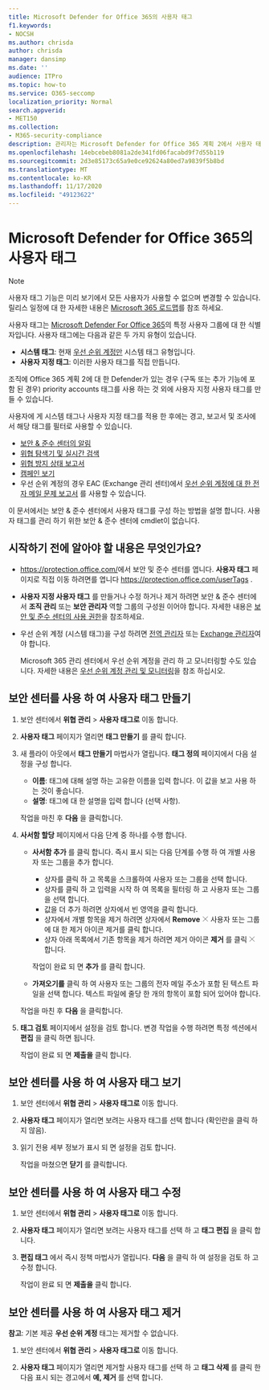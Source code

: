 ```yaml
---
title: Microsoft Defender for Office 365의 사용자 태그
f1.keywords:
- NOCSH
ms.author: chrisda
author: chrisda
manager: dansimp
ms.date: ''
audience: ITPro
ms.topic: how-to
ms.service: O365-seccomp
localization_priority: Normal
search.appverid:
- MET150
ms.collection:
- M365-security-compliance
description: 관리자는 Microsoft Defender for Office 365 계획 2에서 사용자 태그를 사용 하 여 특정 사용자 그룹을 식별 하는 방법을 확인할 수 있습니다. 태그 필터링은 태그가 지정 된 사용자를 빠르게 식별 하기 위해 Microsoft Defender for Office 365의 경고, 보고서 및 조사를 통해 제공 됩니다.
ms.openlocfilehash: 14ebcebeb8081a2de341fd06facabd9f7d55b119
ms.sourcegitcommit: 2d3e85173c65a9e0ce92624a80ed7a9839f5b8bd
ms.translationtype: MT
ms.contentlocale: ko-KR
ms.lasthandoff: 11/17/2020
ms.locfileid: "49123622"
---
```

# <a name="user-tags-in-microsoft-defender-for-office-365"></a>Microsoft Defender for Office 365의 사용자 태그

> [!NOTE]
> 사용자 태그 기능은 미리 보기에서 모든 사용자가 사용할 수 없으며 변경할 수 있습니다. 릴리스 일정에 대 한 자세한 내용은 [Microsoft 365 로드맵](https://www.microsoft.com/microsoft-365/roadmap)를 참조 하세요.

사용자 태그는 [Microsoft Defender For Office 365](office-365-atp.md)의 특정 사용자 그룹에 대 한 식별자입니다. 사용자 태그에는 다음과 같은 두 가지 유형이 있습니다.

- **시스템 태그**: 현재 [우선 순위 계정만](https://docs.microsoft.com/microsoft-365/admin/setup/priority-accounts) 시스템 태그 유형입니다.
- **사용자 지정 태그**: 이러한 사용자 태그를 직접 만듭니다.

조직에 Office 365 계획 2에 대 한 Defender가 있는 경우 (구독 또는 추가 기능에 포함 된 경우) priority accounts 태그를 사용 하는 것 외에 사용자 지정 사용자 태그를 만들 수 있습니다.

사용자에 게 시스템 태그나 사용자 지정 태그를 적용 한 후에는 경고, 보고서 및 조사에서 해당 태그를 필터로 사용할 수 있습니다.

- [보안 & 준수 센터의 알림](alerts.md)
- [위협 탐색기 및 실시간 검색](threat-explorer.md)
- [위협 방지 상태 보고서](view-email-security-reports.md#threat-protection-status-report)
- [캠페인 보기](campaigns.md)
- 우선 순위 계정의 경우 EAC (Exchange 관리 센터)에서 [우선 순위 계정에 대 한 전자 메일 문제 보고서](https://docs.microsoft.com/exchange/monitoring/mail-flow-reports/mfr-email-issues-for-priority-accounts-report) 를 사용할 수 있습니다.

이 문서에서는 보안 & 준수 센터에서 사용자 태그를 구성 하는 방법을 설명 합니다. 사용자 태그를 관리 하기 위한 보안 & 준수 센터에 cmdlet이 없습니다.

## <a name="what-do-you-need-to-know-before-you-begin"></a>시작하기 전에 알아야 할 내용은 무엇인가요?

- <https://protection.office.com/>에서 보안 및 준수 센터를 엽니다. **사용자 태그** 페이지로 직접 이동 하려면를 엽니다 <https://protection.office.com/userTags> .

- **사용자 지정 사용자 태그** 를 만들거나 수정 하거나 제거 하려면 보안 & 준수 센터에서 **조직 관리** 또는 **보안 관리자** 역할 그룹의 구성원 이어야 합니다. 자세한 내용은 [보안 및 준수 센터의 사용 권한](permissions-in-the-security-and-compliance-center.md)을 참조하세요.

- 우선 순위 계정 (시스템 태그)을 구성 하려면 [전역 관리자](https://docs.microsoft.com/azure/active-directory/users-groups-roles/directory-assign-admin-roles#global-administrator--company-administrator) 또는 [Exchange 관리자](https://docs.microsoft.com/azure/active-directory/users-groups-roles/directory-assign-admin-roles#exchange-administrator)여야 합니다.

  Microsoft 365 관리 센터에서 우선 순위 계정을 관리 하 고 모니터링할 수도 있습니다. 자세한 내용은 [우선 순위 계정 관리 및 모니터링](https://docs.microsoft.com/microsoft-365/admin/setup/priority-accounts)을 참조 하십시오.

## <a name="use-the-security-center-to-create-user-tags"></a>보안 센터를 사용 하 여 사용자 태그 만들기

1. 보안 센터에서 **위협 관리** \> **사용자 태그로** 이동 합니다.

2. **사용자 태그** 페이지가 열리면 **태그 만들기** 를 클릭 합니다.

3. 새 플라이 아웃에서 **태그 만들기** 마법사가 열립니다. **태그 정의** 페이지에서 다음 설정을 구성 합니다.
   - **이름**: 태그에 대해 설명 하는 고유한 이름을 입력 합니다. 이 값을 보고 사용 하는 것이 좋습니다.
   - **설명**: 태그에 대 한 설명을 입력 합니다 (선택 사항).

   작업을 마친 후 **다음** 을 클릭합니다.

4. **사서함 할당** 페이지에서 다음 단계 중 하나를 수행 합니다.

   - **사서함 추가** 를 클릭 합니다. 즉시 표시 되는 다음 단계를 수행 하 여 개별 사용자 또는 그룹을 추가 합니다.
     - 상자를 클릭 하 고 목록을 스크롤하여 사용자 또는 그룹을 선택 합니다.
     - 상자를 클릭 하 고 입력을 시작 하 여 목록을 필터링 하 고 사용자 또는 그룹을 선택 합니다.
     - 값을 더 추가 하려면 상자에서 빈 영역을 클릭 합니다.
     - 상자에서 개별 항목을 제거 하려면 상자에서 **Remove** ![ ](../../media/scc-remove-icon.png) 사용자 또는 그룹에 대 한 제거 아이콘 제거를 클릭 합니다.
     - 상자 아래 목록에서 기존 항목을 제거 하려면 제거 아이콘 **제거** 를 클릭 ![ ](../../media/scc-remove-icon.png) 합니다.

     작업이 완료 되 면 **추가** 를 클릭 합니다.

   - **가져오기를** 클릭 하 여 사용자 또는 그룹의 전자 메일 주소가 포함 된 텍스트 파일을 선택 합니다. 텍스트 파일에 줄당 한 개의 항목이 포함 되어 있어야 합니다.

   작업을 마친 후 **다음** 을 클릭합니다.

5. **태그 검토** 페이지에서 설정을 검토 합니다. 변경 작업을 수행 하려면 특정 섹션에서 **편집** 을 클릭 하면 됩니다.

   작업이 완료 되 면 **제출을** 클릭 합니다.

## <a name="use-the-security-center-to-view-user-tags"></a>보안 센터를 사용 하 여 사용자 태그 보기

1. 보안 센터에서 **위협 관리** \> **사용자 태그로** 이동 합니다.

2. **사용자 태그** 페이지가 열리면 보려는 사용자 태그를 선택 합니다 (확인란을 클릭 하지 않음).

3. 읽기 전용 세부 정보가 표시 되 면 설정을 검토 합니다.

   작업을 마쳤으면 **닫기** 를 클릭합니다.

## <a name="use-the-security-center-to-modify-user-tags"></a>보안 센터를 사용 하 여 사용자 태그 수정

1. 보안 센터에서 **위협 관리** \> **사용자 태그로** 이동 합니다.

2. **사용자 태그** 페이지가 열리면 보려는 사용자 태그를 선택 하 고 **태그 편집** 을 클릭 합니다.

3. **편집 태그** 에서 즉시 정책 마법사가 열립니다. **다음** 을 클릭 하 여 설정을 검토 하 고 수정 합니다.

   작업이 완료 되 면 **제출을** 클릭 합니다.

## <a name="use-the-security-center-to-remove-user-tags"></a>보안 센터를 사용 하 여 사용자 태그 제거

**참고**: 기본 제공 **우선 순위 계정** 태그는 제거할 수 없습니다.

1. 보안 센터에서 **위협 관리** \> **사용자 태그로** 이동 합니다.

2. **사용자 태그** 페이지가 열리면 제거할 사용자 태그를 선택 하 고 **태그 삭제** 를 클릭 한 다음 표시 되는 경고에서 **예, 제거** 를 선택 합니다.
